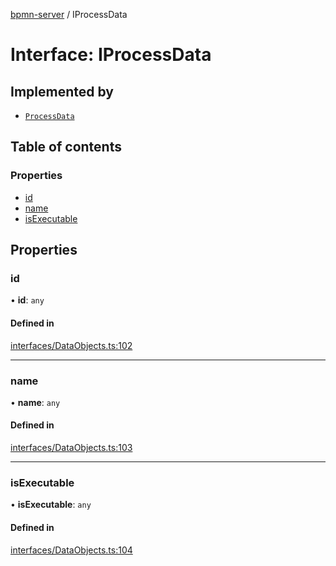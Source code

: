 [bpmn-server](../API.md) / IProcessData

# Interface: IProcessData

## Implemented by

- [`ProcessData`](../classes/ProcessData.md)

## Table of contents

### Properties

- [id](IProcessData.md#id)
- [name](IProcessData.md#name)
- [isExecutable](IProcessData.md#isexecutable)

## Properties

### id

• **id**: `any`

#### Defined in

[interfaces/DataObjects.ts:102](https://github.com/bpmnServer/bpmn-server/blob/637b6d1/src/interfaces/DataObjects.ts#L102)

___

### name

• **name**: `any`

#### Defined in

[interfaces/DataObjects.ts:103](https://github.com/bpmnServer/bpmn-server/blob/637b6d1/src/interfaces/DataObjects.ts#L103)

___

### isExecutable

• **isExecutable**: `any`

#### Defined in

[interfaces/DataObjects.ts:104](https://github.com/bpmnServer/bpmn-server/blob/637b6d1/src/interfaces/DataObjects.ts#L104)
